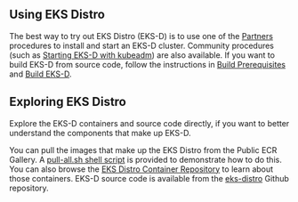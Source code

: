 ## Using EKS Distro 

The best way to try out EKS Distro (EKS-D) is to use one of the
[Partners](../users/partners.md) procedures to install and start an EKS-D cluster.
Community procedures (such as [Starting EKS-D with kubeadm](../users/install/kubeadm-onsite.md))
are also available.
If you want to build EKS-D from source code, follow the instructions
in [Build Prerequisites](build-prerequisites.md) and [Build EKS-D](build.md).

## Exploring EKS Distro

Explore the EKS-D containers and source code directly, if you want to better
understand the components that make up EKS-D.

You can pull the images that make up the EKS Distro from the Public ECR Gallery.
A [pull-all.sh shell
script](https://github.com/aws/eks-distro/blob/main/development/pull-all.sh) is
provided to demonstrate how to do this. You can also browse the [EKS Distro
Container Repository](https://gallery.ecr.aws/?searchTerm=eks-distro&verified=verified)
to learn about those containers. EKS-D source code is available from the [eks-distro](https://github.com/aws/eks-distro) Github repository.
